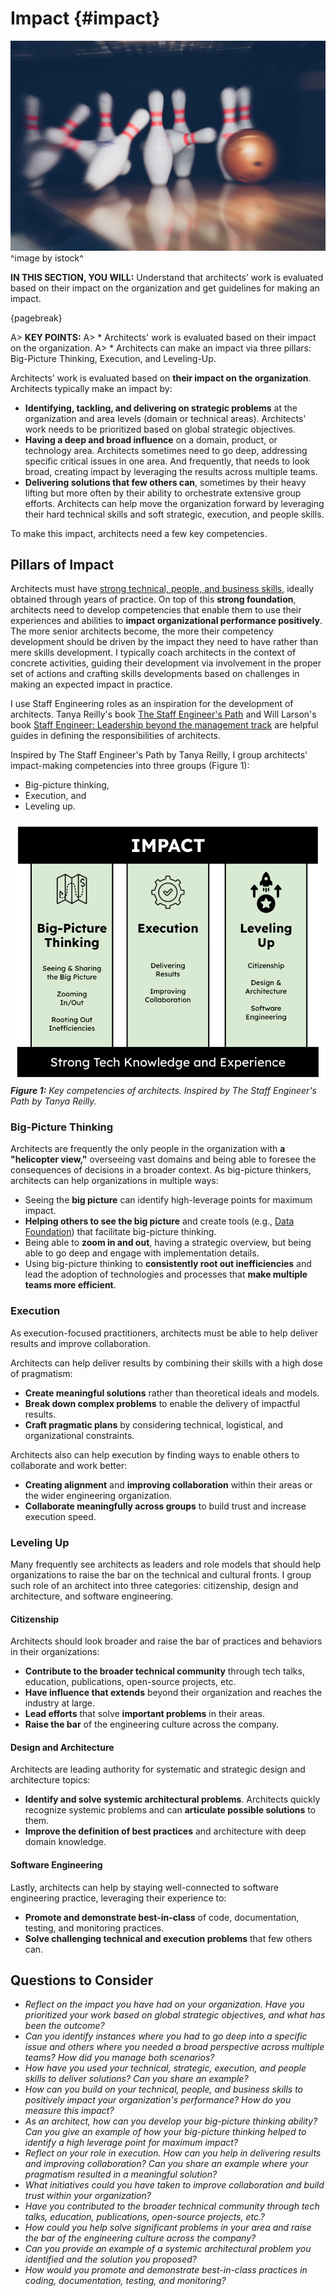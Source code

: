 

# Impact {#impact}

![](assets/images/iStock-980883274.jpg)
^image by istock^

**IN THIS SECTION, YOU WILL:**  Understand that architects’ work is evaluated based on their impact on the organization and get guidelines for making an impact.

{pagebreak}

A> **KEY POINTS:**
A> * Architects' work is evaluated based on their impact on the organization. 
A> * Architects can make an impact via three pillars: Big-Picture Thinking, Execution, and Leveling-Up.

Architects’ work is evaluated based on **their impact on the organization**. Architects typically make an impact by:

* **Identifying, tackling, and delivering on strategic problems** at the organization and area levels (domain or technical
  areas). Architects' work needs to be prioritized based on global strategic objectives.
* **Having a deep and broad influence** on a domain, product, or technology area. Architects sometimes need to go deep,
  addressing specific critical issues in one area. And frequently, that needs to look broad, creating impact by leveraging
  the results across multiple teams.
* **Delivering solutions that few others can**, sometimes by their heavy lifting but more often by their ability to 
  orchestrate extensive group efforts. Architects can help move the organization forward by leveraging their hard technical skills and soft strategic, execution, and people skills.

To make this impact, architects need a few key competencies.

## Pillars of Impact

Architects must have [strong technical, people, and business skills](#skills), ideally obtained through years of practice. On top of this **strong foundation**, architects need to develop competencies that enable them to use their experiences and abilities to **impact organizational performance positively**. The more senior architects become, the more their competency development should be driven by the impact they need to have rather than mere skills development. I typically coach architects in the context of concrete activities, guiding their development via involvement in the proper set of actions and crafting skills developments based on challenges in making an expected impact in practice.

I use Staff Engineering roles as an inspiration for the development of architects. Tanya Reilly's
book [The Staff Engineer's Path](https://www.oreilly.com/library/view/the-staff-engineers/9781098118723/) and Will
Larson's book [Staff Engineer: Leadership beyond the management track](https://staffeng.com/guides/staff-archetypes/) are helpful guides in defining the responsibilities of architects.

Inspired by The Staff Engineer's Path by Tanya Reilly, I group architects' impact-making competencies into three groups (Figure 1):

* Big-picture thinking,
* Execution, and
* Leveling up.

![](assets/images/arch/pillars.png)
***Figure 1:** Key competencies of architects. Inspired by The Staff Engineer's Path by Tanya Reilly.*

### Big-Picture Thinking 

Architects are frequently the only people in the organization with **a "helicopter view,"** overseeing vast domains and being able to foresee the consequences of decisions in a broader context. As big-picture thinkers, architects can help organizations in multiple ways:

* Seeing the **big picture** can identify high-leverage points for maximum impact.
* **Helping others to see the big picture** and create tools (e.g., [Data Foundation](#data)) that facilitate big-picture thinking.
* Being able to **zoom in and out**, having a strategic overview, but being able to go deep and engage with implementation details.
* Using big-picture thinking to **consistently root out inefficiencies** and lead the adoption of technologies and
  processes that **make multiple teams more efficient**.

### Execution

As execution-focused practitioners, architects must be able to help deliver results and improve collaboration.

Architects can help deliver results by combining their skills with a high dose of pragmatism:
* **Create meaningful solutions** rather than theoretical ideals and models.
* **Break down complex problems** to enable the delivery of impactful results.
* **Craft pragmatic plans** by considering technical, logistical, and organizational constraints.

Architects also can help execution by finding ways to enable others to collaborate and work better:

* **Creating alignment** and **improving collaboration** within their areas or the wider engineering organization.
* **Collaborate meaningfully across groups** to build trust and increase execution speed.

### Leveling Up

Many frequently see architects as leaders and role models that should help organizations to raise 
the bar on the technical and cultural fronts. I group such role of an architect into three categories:
citizenship, design and architecture, and software engineering.

#### Citizenship

Architects should look broader and raise the bar of practices and behaviors in their organizations:

* **Contribute to the broader technical community** through tech talks, education, publications, open-source projects,
  etc.
* **Have influence that extends** beyond their organization and reaches the industry at large.
* **Lead efforts** that solve **important problems** in their areas.
* **Raise the bar** of the engineering culture across the company.

#### Design and Architecture

Architects are leading authority for systematic and strategic design and architecture topics:

* **Identify and solve systemic architectural problems**. Architects quickly
  recognize systemic problems and can **articulate possible solutions** to them.
* **Improve the definition of best practices** and architecture with deep domain knowledge.

#### Software Engineering

Lastly, architects can help by staying well-connected to software engineering practice, leveraging their experience to:

* **Promote and demonstrate best-in-class** of code, documentation, testing, and monitoring practices.
* **Solve challenging technical and execution problems** that few others can.

## Questions to Consider

* *Reflect on the impact you have had on your organization. Have you prioritized your work based on global strategic objectives, and what has been the outcome?*
* *Can you identify instances where you had to go deep into a specific issue and others where you needed a broad perspective across multiple teams? How did you manage both scenarios?*
* *How have you used your technical, strategic, execution, and people skills to deliver solutions? Can you share an example?*
* *How can you build on your technical, people, and business skills to positively impact your organization's performance? How do you measure this impact?*
* *As an architect, how can you develop your big-picture thinking ability? Can you give an example of how your big-picture thinking helped to identify a high leverage point for maximum impact?*
* *Reflect on your role in execution. How can you help in delivering results and improving collaboration? Can you share an example where your pragmatism resulted in a meaningful solution?*
* *What initiatives could you have taken to improve collaboration and build trust within your organization?*
* *Have you contributed to the broader technical community through tech talks, education, publications, open-source projects, etc.?*
* *How could you help solve significant problems in your area and raise the bar of the engineering culture across the company?*
* *Can you provide an example of a systemic architectural problem you identified and the solution you proposed?*
* *How would you promote and demonstrate best-in-class practices in coding, documentation, testing, and monitoring?*

